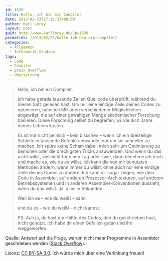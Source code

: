 ```yaml
---
id: 1539
title: Hallo, ich bin ein Compiler
date: 2013-02-23T17:12:33+00:00
author: Karl Lorey
layout: post
guid: http://www.karllorey.de/?p=1539
permalink: /2013/02/23/hallo-ich-bin-ein-compiler/
categories:
  - Allgemein
  - Informatik-Studium
tags:
  - Code
  - Compiler
  - Stack Overflow
  - Übersetzung
---
```

> Hallo, ich bin ein Compiler.
> 
> Ich habe gerade tausende Zeilen Quellcode überprüft, während du diesen Satz gelesen hast. Um nur eine einzige Zeile deines Codes zu optimieren, habe ich Millionen verschiedener Möglichkeiten abgewägt, die auf einer gewaltigen Menge akademischer Forschung basieren. Diese Forschung selbst zu begreifen, würde dich Jahre deines Lebens kosten.
  
> Es ist mir nicht peinlich &#8211; kein bisschen &#8211; wenn ich ein dreizeilige Schleife in tausende Befehle umwandle, nur um sie schneller zu machen. Ich spüre keine Scham dabei, mich sehr um Optimierung zu bemühen oder die dreckigsten Tricks anzuwenden. Und wenn du das nicht willst, vielleicht für einen Tag oder zwei, dann benehme ich mich und mache es, wie du es willst. Ich kann die von mir benutzten Methoden ändern, wann immer du willst, ohne auch nur eine einzige Zeile deines Codes zu ändern. Ich kann dir sogar zeigen, wie dein Code in Assembler, auf anderen Prozessor-Architekturen, auf anderen Betriebssystemen und in anderen Assembler-Konventionen aussieht, wenn du das willst. Ja, alles in Sekunden.
> 
> Weil ich es &#8211; wie du weißt &#8211; kann
  
> und du es &#8211; wie du weißt &#8211; nicht kannst.
> 
> PS: Ach ja, du hast die Hälfte des Codes, den du geschrieben hast, nicht genutzt. Ich habe dir einen Gefallen getan und ihn weggeworfen.

Quelle: Antwort auf die Frage, warum nicht mehr Programme in Assembler geschrieben werden (<a href="http://stackoverflow.com/questions/2684364/why-arent-programs-written-in-assembly-more-often/2685541#2685541" target="_blank">Stack Overflow</a>).

Lizenz: <a href="http://creativecommons.org/licenses/by-sa/3.0/" target="_blank">CC BY-SA 3.0</a>. Ich würde mich über eine Verlinkung freuen!